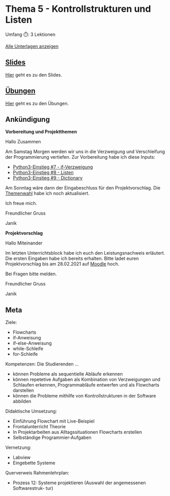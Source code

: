 # Thema 5 - Kontrollstrukturen und Listen

Umfang ⏱️: 3 Lektionen

[Alle Unterlagen anzeigen](https://github.com/janikvonrotz/python.casa/tree/main/topic-4)

## [Slides](slides.md)

[Hier](slides.md) geht es zu den Slides.

## [Übungen](excercise.md)

[Hier](excercise.md) geht es zu den Übungen.

## Ankündigung

**Vorbereitung und Projektthemen**

Hallo Zusammen

Am Samstag Morgen werden wir uns in die Verzweigung und Verschleifung der Programmierung vertiefen. Zur Vorbereitung habe ich diese Inputs:
* [Python3-Einstieg #7 - if-Verzweigung](https://www.youtube.com/watch?v=eWRTSdLF_4Y)
* [Python3-Einstieg #8 - Listen](https://www.youtube.com/watch?v=LFC7P24G5Tw)
* [Python3-Einstieg #9 - Dictionary](https://www.youtube.com/watch?v=q_545AUYYiY)

Am Sonntag wäre dann der Eingabeschluss für den Projektvorschlag. Die [Themenwahl](https://python.casa/exam.html#themenwahl) habe ich noch aktualisiert.

Ich freue mich.

Freundlicher Gruss

Janik

**Projektvorschlag**

Hallo Miteinander

Im letzten Unterrichtsblock habe ich euch den Leistungsnachweis erläutert. Die ersten Eingaben habe ich bereits erhalten. Bitte ladet euren Projektvorschlag bis am 28.02.2021 auf [Moodle](https://moodle.medizintechnik-hf.ch/mod/assign/view.php?id=4680) hoch.

Bei Fragen bitte melden.

Freundlicher Gruss

Janik

## Meta

Ziele:
* Flowcharts
* if-Anweisung
* if-else-Anweisung
* while-Schleife
* for-Schleife

Kompetenzen: Die Studierenden ...
* können Probleme als sequentielle Abläufe erkennen
* können repetetive Aufgaben als Kombination von Verzweigungen und Schlaufen erkennen, Programmabläufe entwerfen und als Flowcharts darstellen
* können die Probleme mithilfe von Kontrollstrukturen in der Software abbilden

Didaktische Umsetzung:
* Einführung Flowchart mit Live-Beispiel
* Frontalunterricht Theorie
* In Projektarbeiten aus Alltagssituationen Flowcharts erstellen
* Selbständige Programmier-Aufgaben

Vernetzung:
* Labview
* Eingebette Systeme

Querverweis Rahmenlehrplan:
* Prozess 12: Systeme projektieren (Auswahl der angemessenen Softwarestruk-
tur)